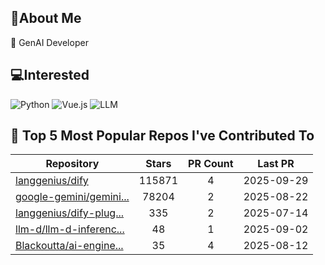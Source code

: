 ## 💫About Me 
🌱 GenAI Developer

## 💻Interested
![Python](https://img.shields.io/badge/python-3670A0?style=for-the-badge&logo=python&logoColor=ffdd54)   ![Vue.js](https://img.shields.io/badge/vuejs-%2335495e.svg?style=for-the-badge&logo=vuedotjs&logoColor=%234FC08D)  ![LLM](https://img.shields.io/badge/LLM-%23412991.svg?style=for-the-badge&logo=openai&logoColor=white)

## 🌟 Top 5 Most Popular Repos I've Contributed To

| Repository | Stars | PR Count | Last PR |
|-----|:---:|:---:|:---:|
| [langgenius/dify](https://github.com/langgenius/dify) | 115871 | 4 | 2025-09-29 |
| [google-gemini/gemini...](https://github.com/google-gemini/gemini-cli) | 78204 | 2 | 2025-08-22 |
| [langgenius/dify-plug...](https://github.com/langgenius/dify-plugin-daemon) | 335 | 2 | 2025-07-14 |
| [llm-d/llm-d-inferenc...](https://github.com/llm-d/llm-d-inference-sim) | 48 | 1 | 2025-09-02 |
| [Blackoutta/ai-engine...](https://github.com/Blackoutta/ai-engineer-training) | 35 | 4 | 2025-08-12 |

